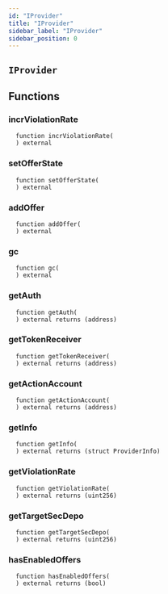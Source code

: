 ```yaml
---
id: "IProvider"
title: "IProvider"
sidebar_label: "IProvider"
sidebar_position: 0
---
```

[Ballot]: ../Ballot.md#Ballot
[Ballot-superpro-contract-ISuperpro]: ../Ballot.md#Ballot-superpro-contract-ISuperpro
[Ballot-info-struct-BallotInfo]: ../Ballot.md#Ballot-info-struct-BallotInfo
[Ballot-voters-struct-VoterInfo--]: ../Ballot.md#Ballot-voters-struct-VoterInfo--
[Ballot-userVote-mapping-address----uint256-]: ../Ballot.md#Ballot-userVote-mapping-address----uint256-
[Ballot-constructor-address-address-uint256-struct-ModifyRequest-]: ../Ballot.md#Ballot-constructor-address-address-uint256-struct-ModifyRequest-
[Ballot-vote-bool-]: ../Ballot.md#Ballot-vote-bool-
[Ballot-getInfo--]: ../Ballot.md#Ballot-getInfo--
[Ballot-setState-enum-BallotState-enum-BallotStateReason-]: ../Ballot.md#Ballot-setState-enum-BallotState-enum-BallotStateReason-
[Ballot-NewVote-address-bool-]: ../Ballot.md#Ballot-NewVote-address-bool-
[Offer]: ../Offer.md#Offer
[Offer-onlyProviderActionAccount--]: ../Offer.md#Offer-onlyProviderActionAccount--
[Offer-superpro-contract-ISuperpro]: ../Offer.md#Offer-superpro-contract-ISuperpro
[Offer-providers-contract-IProviderRegistry]: ../Offer.md#Offer-providers-contract-IProviderRegistry
[Offer-valueOffersFactory-contract-IValueOffersFactory]: ../Offer.md#Offer-valueOffersFactory-contract-IValueOffersFactory
[Offer-provider-address]: ../Offer.md#Offer-provider-address
[Offer-externalId-bytes32]: ../Offer.md#Offer-externalId-bytes32
[Offer-info-struct-OfferInfo]: ../Offer.md#Offer-info-struct-OfferInfo
[Offer-origins-struct-Origins]: ../Offer.md#Offer-origins-struct-Origins
[Offer-restrictions-mapping-enum-OfferType----struct-AddressHashSet-]: ../Offer.md#Offer-restrictions-mapping-enum-OfferType----struct-AddressHashSet-
[Offer-typesRestrictions-mapping-enum-OfferType----bool-]: ../Offer.md#Offer-typesRestrictions-mapping-enum-OfferType----bool-
[Offer-constructor-address-address-address-struct-OfferInfo-bytes32-]: ../Offer.md#Offer-constructor-address-address-address-struct-OfferInfo-bytes32-
[Offer-getOrigins--]: ../Offer.md#Offer-getOrigins--
[Offer-setName-string-]: ../Offer.md#Offer-setName-string-
[Offer-setDescription-string-]: ../Offer.md#Offer-setDescription-string-
[Offer-getProviderAuthority--]: ../Offer.md#Offer-getProviderAuthority--
[Offer-getInfo--]: ../Offer.md#Offer-getInfo--
[Offer-isCancelable--]: ../Offer.md#Offer-isCancelable--
[Offer-isEnabled--]: ../Offer.md#Offer-isEnabled--
[Offer-getDisabledAfter--]: ../Offer.md#Offer-getDisabledAfter--
[Offer-isAllowedFor-address-]: ../Offer.md#Offer-isAllowedFor-address-
[Offer-isRestrictionsPermitThatOffer-address-]: ../Offer.md#Offer-isRestrictionsPermitThatOffer-address-
[Offer-isRestrictedByOfferType-enum-OfferType-]: ../Offer.md#Offer-isRestrictedByOfferType-enum-OfferType-
[Offer-getClosingPrice-uint256-uint256-]: ../Offer.md#Offer-getClosingPrice-uint256-uint256-
[Offer-getHoldDeposit--]: ../Offer.md#Offer-getHoldDeposit--
[Offer-getOfferType--]: ../Offer.md#Offer-getOfferType--
[Offer-getOfferGroup--]: ../Offer.md#Offer-getOfferGroup--
[Offer-getProvider--]: ../Offer.md#Offer-getProvider--
[Offer-enable--]: ../Offer.md#Offer-enable--
[Offer-disable--]: ../Offer.md#Offer-disable--
[OffersFactory]: ../OffersFactory.md#OffersFactory
[OffersFactory-superpro-contract-ISuperpro]: ../OffersFactory.md#OffersFactory-superpro-contract-ISuperpro
[OffersFactory-offers-address--]: ../OffersFactory.md#OffersFactory-offers-address--
[OffersFactory-offersProvider-mapping-address----address-]: ../OffersFactory.md#OffersFactory-offersProvider-mapping-address----address-
[OffersFactory-constructor-address-]: ../OffersFactory.md#OffersFactory-constructor-address-
[OffersFactory-create-address-struct-OfferInfo-bytes32-]: ../OffersFactory.md#OffersFactory-create-address-struct-OfferInfo-bytes32-
[OffersFactory-getOffers--]: ../OffersFactory.md#OffersFactory-getOffers--
[OffersFactory-getOffersProvider-address-]: ../OffersFactory.md#OffersFactory-getOffersProvider-address-
[OffersFactory-OfferCreated-address-]: ../OffersFactory.md#OffersFactory-OfferCreated-address-
[Order]: ../Order.md#Order
[Order-onlyProviderActionAccount--]: ../Order.md#Order-onlyProviderActionAccount--
[Order-onlyConsumer--]: ../Order.md#Order-onlyConsumer--
[Order-parentOrder-address]: ../Order.md#Order-parentOrder-address
[Order-consumer-address]: ../Order.md#Order-consumer-address
[Order-startDate-uint256]: ../Order.md#Order-startDate-uint256
[Order-subOrders-address--]: ../Order.md#Order-subOrders-address--
[Order-externalId-bytes32]: ../Order.md#Order-externalId-bytes32
[Order-orderInfo-struct-OrderInfo]: ../Order.md#Order-orderInfo-struct-OrderInfo
[Order-orderResult-struct-OrderResult]: ../Order.md#Order-orderResult-struct-OrderResult
[Order-offerType-enum-OfferType]: ../Order.md#Order-offerType-enum-OfferType
[Order-origins-struct-Origins]: ../Order.md#Order-origins-struct-Origins
[Order-superpro-contract-ISuperpro]: ../Order.md#Order-superpro-contract-ISuperpro
[Order-changeWithdrawn-bool]: ../Order.md#Order-changeWithdrawn-bool
[Order-profitWithdrawn-bool]: ../Order.md#Order-profitWithdrawn-bool
[Order-suborderGroupCount-mapping-enum-OfferGroup----uint256-]: ../Order.md#Order-suborderGroupCount-mapping-enum-OfferGroup----uint256-
[Order-inputOffersTypesCount-mapping-enum-OfferType----uint256-]: ../Order.md#Order-inputOffersTypesCount-mapping-enum-OfferType----uint256-
[Order-constructor-address-address-address-struct-OrderInfo-uint256-bool-bytes32-]: ../Order.md#Order-constructor-address-address-address-struct-OrderInfo-uint256-bool-bytes32-
[Order-getOrigins--]: ../Order.md#Order-getOrigins--
[Order-start--]: ../Order.md#Order-start--
[Order-updateStatusFromSuborders-address-enum-OrderStatus-]: ../Order.md#Order-updateStatusFromSuborders-address-enum-OrderStatus-
[Order-complete-enum-OrderStatus-string-string-]: ../Order.md#Order-complete-enum-OrderStatus-string-string-
[Order-cancelOrder--]: ../Order.md#Order-cancelOrder--
[Order-isCompleted--]: ../Order.md#Order-isCompleted--
[Order-isReadyForProcessing--]: ../Order.md#Order-isReadyForProcessing--
[Order-setProcessingStatus--]: ../Order.md#Order-setProcessingStatus--
[Order-updateStatus-enum-OrderStatus-uint256-]: ../Order.md#Order-updateStatus-enum-OrderStatus-uint256-
[Order-getOrderInfo--]: ../Order.md#Order-getOrderInfo--
[Order-getOrderResult--]: ../Order.md#Order-getOrderResult--
[Order-getSubOrders--]: ../Order.md#Order-getSubOrders--
[Order-getChangeWithdrawn--]: ../Order.md#Order-getChangeWithdrawn--
[Order-getProfitWithdrawn--]: ../Order.md#Order-getProfitWithdrawn--
[Order-getConsumer--]: ../Order.md#Order-getConsumer--
[Order-getOrderPrice--]: ../Order.md#Order-getOrderPrice--
[Order-getParentOrder--]: ../Order.md#Order-getParentOrder--
[Order-createSubOrder-struct-OrderInfo-bool-bytes32-]: ../Order.md#Order-createSubOrder-struct-OrderInfo-bool-bytes32-
[Order-withdrawProfit--]: ../Order.md#Order-withdrawProfit--
[Order-withdrawChange--]: ../Order.md#Order-withdrawChange--
[Order-getExteranlId--]: ../Order.md#Order-getExteranlId--
[Order-OrderStatusUpdated-address-enum-OrderStatus-]: ../Order.md#Order-OrderStatusUpdated-address-enum-OrderStatus-
[Order-SubOrderCreated-address-]: ../Order.md#Order-SubOrderCreated-address-
[OrdersFactory]: ../OrdersFactory.md#OrdersFactory
[OrdersFactory-onlyOrder-uint256-]: ../OrdersFactory.md#OrdersFactory-onlyOrder-uint256-
[OrdersFactory-orderConsumer-mapping-address----address-]: ../OrdersFactory.md#OrdersFactory-orderConsumer-mapping-address----address-
[OrdersFactory-orderHoldDeposits-mapping-address----uint256-]: ../OrdersFactory.md#OrdersFactory-orderHoldDeposits-mapping-address----uint256-
[OrdersFactory-orderBlockingSuborders-mapping-address----mapping-address----uint256--]: ../OrdersFactory.md#OrdersFactory-orderBlockingSuborders-mapping-address----mapping-address----uint256--
[OrdersFactory-orderBlockingSubordersCount-mapping-address----uint256-]: ../OrdersFactory.md#OrdersFactory-orderBlockingSubordersCount-mapping-address----uint256-
[OrdersFactory-allOrders-address--]: ../OrdersFactory.md#OrdersFactory-allOrders-address--
[OrdersFactory-superpro-contract-ISuperpro]: ../OrdersFactory.md#OrdersFactory-superpro-contract-ISuperpro
[OrdersFactory-constructor-address-]: ../OrdersFactory.md#OrdersFactory-constructor-address-
[OrdersFactory-create-struct-OrderInfo-uint256-bool-bytes32-]: ../OrdersFactory.md#OrdersFactory-create-struct-OrderInfo-uint256-bool-bytes32-
[OrdersFactory-refillOrder-address-uint256-]: ../OrdersFactory.md#OrdersFactory-refillOrder-address-uint256-
[OrdersFactory-addSubOrder-address-uint256-struct-OrderInfo-bool-bytes32-]: ../OrdersFactory.md#OrdersFactory-addSubOrder-address-uint256-struct-OrderInfo-bool-bytes32-
[OrdersFactory-onOrderCompleted-address-bool-]: ../OrdersFactory.md#OrdersFactory-onOrderCompleted-address-bool-
[OrdersFactory-transferProfit-uint256-address-]: ../OrdersFactory.md#OrdersFactory-transferProfit-uint256-address-
[OrdersFactory-transferChange-uint256-]: ../OrdersFactory.md#OrdersFactory-transferChange-uint256-
[OrdersFactory-isValidOrder-address-]: ../OrdersFactory.md#OrdersFactory-isValidOrder-address-
[OrdersFactory-listAll--]: ../OrdersFactory.md#OrdersFactory-listAll--
[OrdersFactory-getOrderHoldDeposit-address-]: ../OrdersFactory.md#OrdersFactory-getOrderHoldDeposit-address-
[OrdersFactory-getOrderBlockingSubordersCount-address-]: ../OrdersFactory.md#OrdersFactory-getOrderBlockingSubordersCount-address-
[OrdersFactory-OrderCreated-address-]: ../OrdersFactory.md#OrdersFactory-OrderCreated-address-
[Provider]: ../Provider.md#Provider
[Provider-onlyAuthority--]: ../Provider.md#Provider-onlyAuthority--
[Provider-onlyTeeOffersFactory--]: ../Provider.md#Provider-onlyTeeOffersFactory--
[Provider-onlyOffersFactory--]: ../Provider.md#Provider-onlyOffersFactory--
[Provider-superpro-contract-ISuperpro]: ../Provider.md#Provider-superpro-contract-ISuperpro
[Provider-auth-address]: ../Provider.md#Provider-auth-address
[Provider-externalId-bytes32]: ../Provider.md#Provider-externalId-bytes32
[Provider-violationRate-uint256]: ../Provider.md#Provider-violationRate-uint256
[Provider-offers-struct-ProviderOffers]: ../Provider.md#Provider-offers-struct-ProviderOffers
[Provider-info-struct-ProviderInfo]: ../Provider.md#Provider-info-struct-ProviderInfo
[Provider-origins-struct-Origins]: ../Provider.md#Provider-origins-struct-Origins
[Provider-constructor-address-address-struct-ProviderInfo-bytes32-]: ../Provider.md#Provider-constructor-address-address-struct-ProviderInfo-bytes32-
[Provider-getOrigins--]: ../Provider.md#Provider-getOrigins--
[Provider-addOffer-address-]: ../Provider.md#Provider-addOffer-address-
[Provider-setOfferState-bool-uint256-]: ../Provider.md#Provider-setOfferState-bool-uint256-
[Provider-modify-struct-ProviderInfo-]: ../Provider.md#Provider-modify-struct-ProviderInfo-
[Provider-incrViolationRate--]: ../Provider.md#Provider-incrViolationRate--
[Provider-gc--]: ../Provider.md#Provider-gc--
[Provider-getAuth--]: ../Provider.md#Provider-getAuth--
[Provider-getTokenReceiver--]: ../Provider.md#Provider-getTokenReceiver--
[Provider-getActionAccount--]: ../Provider.md#Provider-getActionAccount--
[Provider-getInfo--]: ../Provider.md#Provider-getInfo--
[Provider-getViolationRate--]: ../Provider.md#Provider-getViolationRate--
[Provider-getTargetSecDepo-uint256-]: ../Provider.md#Provider-getTargetSecDepo-uint256-
[Provider-valueEnabledRecently--]: ../Provider.md#Provider-valueEnabledRecently--
[Provider-teeEnabledRecently--]: ../Provider.md#Provider-teeEnabledRecently--
[Provider-getValueOffers--]: ../Provider.md#Provider-getValueOffers--
[Provider-getTeeOffers--]: ../Provider.md#Provider-getTeeOffers--
[Provider-hasEnabledOffers--]: ../Provider.md#Provider-hasEnabledOffers--
[Provider-getOffersState--]: ../Provider.md#Provider-getOffersState--
[Provider-getExteranlId--]: ../Provider.md#Provider-getExteranlId--
[ProviderRegistry]: ../ProviderRegistry.md#ProviderRegistry
[ProviderRegistry-onlyNotRegistred--]: ../ProviderRegistry.md#ProviderRegistry-onlyNotRegistred--
[ProviderRegistry-onlyConsensus--]: ../ProviderRegistry.md#ProviderRegistry-onlyConsensus--
[ProviderRegistry-superpro-contract-ISuperpro]: ../ProviderRegistry.md#ProviderRegistry-superpro-contract-ISuperpro
[ProviderRegistry-providersInfo-mapping-address----address-]: ../ProviderRegistry.md#ProviderRegistry-providersInfo-mapping-address----address-
[ProviderRegistry-providersInfoList-address--]: ../ProviderRegistry.md#ProviderRegistry-providersInfoList-address--
[ProviderRegistry-constructor-address-]: ../ProviderRegistry.md#ProviderRegistry-constructor-address-
[ProviderRegistry-register-struct-ProviderInfo-bytes32-]: ../ProviderRegistry.md#ProviderRegistry-register-struct-ProviderInfo-bytes32-
[ProviderRegistry-get-address-]: ../ProviderRegistry.md#ProviderRegistry-get-address-
[ProviderRegistry-refillSecurityDepo-uint256-]: ../ProviderRegistry.md#ProviderRegistry-refillSecurityDepo-uint256-
[ProviderRegistry-returnSecurityDepo-uint256-]: ../ProviderRegistry.md#ProviderRegistry-returnSecurityDepo-uint256-
[ProviderRegistry-listAll--]: ../ProviderRegistry.md#ProviderRegistry-listAll--
[ProviderRegistry-checkRegistration-address-]: ../ProviderRegistry.md#ProviderRegistry-checkRegistration-address-
[ProviderRegistry-hasEnoughSecurityDeposit-address-]: ../ProviderRegistry.md#ProviderRegistry-hasEnoughSecurityDeposit-address-
[ProviderRegistry-chargePenalty-address-uint256-]: ../ProviderRegistry.md#ProviderRegistry-chargePenalty-address-uint256-
[ProviderRegistry-getSecurityDeposit-address-]: ../ProviderRegistry.md#ProviderRegistry-getSecurityDeposit-address-
[ProviderRegistry-ProviderRegistred-address-]: ../ProviderRegistry.md#ProviderRegistry-ProviderRegistred-address-
[Ratings]: ../Ratings.md#Ratings
[Staking]: ../Staking.md#Staking
[Staking-superpro-contract-ISuperpro]: ../Staking.md#Staking-superpro-contract-ISuperpro
[Staking-stakes-mapping-address----struct-StakeInfo-]: ../Staking.md#Staking-stakes-mapping-address----struct-StakeInfo-
[Staking-userLockedTokens-mapping-address----mapping-enum-ContractName----struct-LockedTokens--]: ../Staking.md#Staking-userLockedTokens-mapping-address----mapping-enum-ContractName----struct-LockedTokens--
[Staking-constructor-address-]: ../Staking.md#Staking-constructor-address-
[Staking-stake-uint256-]: ../Staking.md#Staking-stake-uint256-
[Staking-stakeFor-address-uint256-]: ../Staking.md#Staking-stakeFor-address-uint256-
[Staking-unstake-uint256-]: ../Staking.md#Staking-unstake-uint256-
[Staking-lock-address-uint256-uint256-]: ../Staking.md#Staking-lock-address-uint256-uint256-
[Staking-unlock-address-uint256-]: ../Staking.md#Staking-unlock-address-uint256-
[Staking-confiscateFrom-address-uint256-]: ../Staking.md#Staking-confiscateFrom-address-uint256-
[Staking-getStakeInfo-address-]: ../Staking.md#Staking-getStakeInfo-address-
[Staking-getLockInfo-address-enum-ContractName-]: ../Staking.md#Staking-getLockInfo-address-enum-ContractName-
[Superpro]: ../Superpro.md#Superpro
[Superpro-onlyIfInitializated--]: ../Superpro.md#Superpro-onlyIfInitializated--
[Superpro-owner-address]: ../Superpro.md#Superpro-owner-address
[Superpro-contracts-mapping-enum-ContractName----address-]: ../Superpro.md#Superpro-contracts-mapping-enum-ContractName----address-
[Superpro-params-mapping-enum-ParamName----uint256-]: ../Superpro.md#Superpro-params-mapping-enum-ParamName----uint256-
[Superpro-init-struct-SuperproConfig-]: ../Superpro.md#Superpro-init-struct-SuperproConfig-
[Superpro-getLatestSuperpro--]: ../Superpro.md#Superpro-getLatestSuperpro--
[Superpro-getNameByAddress-address-]: ../Superpro.md#Superpro-getNameByAddress-address-
[Superpro-setAddress-enum-ContractName-address-]: ../Superpro.md#Superpro-setAddress-enum-ContractName-address-
[Superpro-getAddress-enum-ContractName-]: ../Superpro.md#Superpro-getAddress-enum-ContractName-
[Superpro-setParam-enum-ParamName-uint256-]: ../Superpro.md#Superpro-setParam-enum-ParamName-uint256-
[Superpro-getParam-enum-ParamName-]: ../Superpro.md#Superpro-getParam-enum-ParamName-
[SuperproToken]: ../SuperproToken.md#SuperproToken
[SuperproToken-superpro-contract-ISuperpro]: ../SuperproToken.md#SuperproToken-superpro-contract-ISuperpro
[SuperproToken-constructor-address-uint256-string-string-]: ../SuperproToken.md#SuperproToken-constructor-address-uint256-string-string-
[SuperproToken-mint-address-uint256-]: ../SuperproToken.md#SuperproToken-mint-address-uint256-
[TeeOffer]: ../TeeOffer.md#TeeOffer
[TeeOffer-onlyProviderActionAccount--]: ../TeeOffer.md#TeeOffer-onlyProviderActionAccount--
[TeeOffer-onlyTeeOffersFactory--]: ../TeeOffer.md#TeeOffer-onlyTeeOffersFactory--
[TeeOffer-notBlocked--]: ../TeeOffer.md#TeeOffer-notBlocked--
[TeeOffer-provider-address]: ../TeeOffer.md#TeeOffer-provider-address
[TeeOffer-violationRate-uint8]: ../TeeOffer.md#TeeOffer-violationRate-uint8
[TeeOffer-disabledAfter-uint256]: ../TeeOffer.md#TeeOffer-disabledAfter-uint256
[TeeOffer-externalId-bytes32]: ../TeeOffer.md#TeeOffer-externalId-bytes32
[TeeOffer-info-struct-TeeOfferInfo]: ../TeeOffer.md#TeeOffer-info-struct-TeeOfferInfo
[TeeOffer-origins-struct-Origins]: ../TeeOffer.md#TeeOffer-origins-struct-Origins
[TeeOffer-superpro-contract-ISuperpro]: ../TeeOffer.md#TeeOffer-superpro-contract-ISuperpro
[TeeOffer-tcbLocked-mapping-address----struct-LockedTokens-]: ../TeeOffer.md#TeeOffer-tcbLocked-mapping-address----struct-LockedTokens-
[TeeOffer-tcbAddedTime-mapping-address----uint256-]: ../TeeOffer.md#TeeOffer-tcbAddedTime-mapping-address----uint256-
[TeeOffer-totalLocked-uint256]: ../TeeOffer.md#TeeOffer-totalLocked-uint256
[TeeOffer-tlbAddedTime-uint256]: ../TeeOffer.md#TeeOffer-tlbAddedTime-uint256
[TeeOffer-constructor-address-address-address-struct-TeeOfferInfo-bytes32-]: ../TeeOffer.md#TeeOffer-constructor-address-address-address-struct-TeeOfferInfo-bytes32-
[TeeOffer-getOrigins--]: ../TeeOffer.md#TeeOffer-getOrigins--
[TeeOffer-setName-string-]: ../TeeOffer.md#TeeOffer-setName-string-
[TeeOffer-setDescription-string-]: ../TeeOffer.md#TeeOffer-setDescription-string-
[TeeOffer-setKeys-string-]: ../TeeOffer.md#TeeOffer-setKeys-string-
[TeeOffer-enable--]: ../TeeOffer.md#TeeOffer-enable--
[TeeOffer-disable--]: ../TeeOffer.md#TeeOffer-disable--
[TeeOffer-addTlb-string-]: ../TeeOffer.md#TeeOffer-addTlb-string-
[TeeOffer-addTcb-address-]: ../TeeOffer.md#TeeOffer-addTcb-address-
[TeeOffer-blockOffer--]: ../TeeOffer.md#TeeOffer-blockOffer--
[TeeOffer-lock-address-uint256-]: ../TeeOffer.md#TeeOffer-lock-address-uint256-
[TeeOffer-unlock-address-uint256-]: ../TeeOffer.md#TeeOffer-unlock-address-uint256-
[TeeOffer-incrViolationRate--]: ../TeeOffer.md#TeeOffer-incrViolationRate--
[TeeOffer-getClosingPrice-uint256-uint256-]: ../TeeOffer.md#TeeOffer-getClosingPrice-uint256-uint256-
[TeeOffer-isCancelable--]: ../TeeOffer.md#TeeOffer-isCancelable--
[TeeOffer-isEnabled--]: ../TeeOffer.md#TeeOffer-isEnabled--
[TeeOffer-getLastTlbAddedTime--]: ../TeeOffer.md#TeeOffer-getLastTlbAddedTime--
[TeeOffer-getLastTcbAddedTime--]: ../TeeOffer.md#TeeOffer-getLastTcbAddedTime--
[TeeOffer-getDisabledAfter--]: ../TeeOffer.md#TeeOffer-getDisabledAfter--
[TeeOffer-hasTcb-address-]: ../TeeOffer.md#TeeOffer-hasTcb-address-
[TeeOffer-getLockInfo-address-]: ../TeeOffer.md#TeeOffer-getLockInfo-address-
[TeeOffer-getTotalLocked--]: ../TeeOffer.md#TeeOffer-getTotalLocked--
[TeeOffer-getViolationRate--]: ../TeeOffer.md#TeeOffer-getViolationRate--
[TeeOffer-getTcb--]: ../TeeOffer.md#TeeOffer-getTcb--
[TeeOffer-getTlb--]: ../TeeOffer.md#TeeOffer-getTlb--
[TeeOffer-get--]: ../TeeOffer.md#TeeOffer-get--
[TeeOffer-getInfo--]: ../TeeOffer.md#TeeOffer-getInfo--
[TeeOffer-getLastTcbReward--]: ../TeeOffer.md#TeeOffer-getLastTcbReward--
[TeeOffer-getProvider--]: ../TeeOffer.md#TeeOffer-getProvider--
[TeeOffer-getOfferType--]: ../TeeOffer.md#TeeOffer-getOfferType--
[TeeOffer-getOfferGroup--]: ../TeeOffer.md#TeeOffer-getOfferGroup--
[TeeOffer-getHoldDeposit--]: ../TeeOffer.md#TeeOffer-getHoldDeposit--
[TeeOffer-isAllowedFor-address-]: ../TeeOffer.md#TeeOffer-isAllowedFor-address-
[TeeOffer-isRestrictionsPermitThatOffer-address-]: ../TeeOffer.md#TeeOffer-isRestrictionsPermitThatOffer-address-
[TeeOffer-isRestrictedByOfferType-enum-OfferType-]: ../TeeOffer.md#TeeOffer-isRestrictedByOfferType-enum-OfferType-
[TeeOffersFactory]: ../TeeOffersFactory.md#TeeOffersFactory
[TeeOffersFactory-onlyConsensus--]: ../TeeOffersFactory.md#TeeOffersFactory-onlyConsensus--
[TeeOffersFactory-superpro-contract-ISuperpro]: ../TeeOffersFactory.md#TeeOffersFactory-superpro-contract-ISuperpro
[TeeOffersFactory-teeOffers-address--]: ../TeeOffersFactory.md#TeeOffersFactory-teeOffers-address--
[TeeOffersFactory-deviceIDs-mapping-bytes32----address-]: ../TeeOffersFactory.md#TeeOffersFactory-deviceIDs-mapping-bytes32----address-
[TeeOffersFactory-offersProvider-mapping-address----address-]: ../TeeOffersFactory.md#TeeOffersFactory-offersProvider-mapping-address----address-
[TeeOffersFactory-constructor-address-]: ../TeeOffersFactory.md#TeeOffersFactory-constructor-address-
[TeeOffersFactory-create-address-struct-TeeOfferInfo-bytes32-]: ../TeeOffersFactory.md#TeeOffersFactory-create-address-struct-TeeOfferInfo-bytes32-
[TeeOffersFactory-addTcb-address-]: ../TeeOffersFactory.md#TeeOffersFactory-addTcb-address-
[TeeOffersFactory-blockDevice-address-]: ../TeeOffersFactory.md#TeeOffersFactory-blockDevice-address-
[TeeOffersFactory-lockTcbReward-address-uint256-]: ../TeeOffersFactory.md#TeeOffersFactory-lockTcbReward-address-uint256-
[TeeOffersFactory-unlockTcbReward-address-uint256-]: ../TeeOffersFactory.md#TeeOffersFactory-unlockTcbReward-address-uint256-
[TeeOffersFactory-calcReparation-address-]: ../TeeOffersFactory.md#TeeOffersFactory-calcReparation-address-
[TeeOffersFactory-chargeReparation-address-uint256-]: ../TeeOffersFactory.md#TeeOffersFactory-chargeReparation-address-uint256-
[TeeOffersFactory-checkTcb-address-]: ../TeeOffersFactory.md#TeeOffersFactory-checkTcb-address-
[TeeOffersFactory-getOffersProvider-address-]: ../TeeOffersFactory.md#TeeOffersFactory-getOffersProvider-address-
[TeeOffersFactory-listAll--]: ../TeeOffersFactory.md#TeeOffersFactory-listAll--
[TeeOffersFactory-TeeOfferCreated-address-]: ../TeeOffersFactory.md#TeeOffersFactory-TeeOfferCreated-address-
[Voting]: ../Voting.md#Voting
[Voting-superpro-contract-ISuperpro]: ../Voting.md#Voting-superpro-contract-ISuperpro
[Voting-ballots-address--]: ../Voting.md#Voting-ballots-address--
[Voting-ballotsIndex-mapping-address----uint256-]: ../Voting.md#Voting-ballotsIndex-mapping-address----uint256-
[Voting-usersBallots-mapping-address----address---]: ../Voting.md#Voting-usersBallots-mapping-address----address---
[Voting-usersHoldedVotes-mapping-address----uint256-]: ../Voting.md#Voting-usersHoldedVotes-mapping-address----uint256-
[Voting-totalHoldedVotes-uint256]: ../Voting.md#Voting-totalHoldedVotes-uint256
[Voting-constructor-contract-ISuperpro-]: ../Voting.md#Voting-constructor-contract-ISuperpro-
[Voting-hold-uint256-]: ../Voting.md#Voting-hold-uint256-
[Voting-unhold-uint256-]: ../Voting.md#Voting-unhold-uint256-
[Voting-getUserHoldedVotesCount-address-]: ../Voting.md#Voting-getUserHoldedVotesCount-address-
[Voting-getTotalHoldedVotes--]: ../Voting.md#Voting-getTotalHoldedVotes--
[Voting-createBallotForAddressUpdate-enum-ContractName-address-]: ../Voting.md#Voting-createBallotForAddressUpdate-enum-ContractName-address-
[Voting-createBallotForParamUpdate-enum-ParamName-uint256-]: ../Voting.md#Voting-createBallotForParamUpdate-enum-ParamName-uint256-
[Voting-getUserBallots-address-]: ../Voting.md#Voting-getUserBallots-address-
[Voting-getBallots--]: ../Voting.md#Voting-getBallots--
[Voting-resolve-address-]: ../Voting.md#Voting-resolve-address-
[Voting-BallotCreated-address-]: ../Voting.md#Voting-BallotCreated-address-
[Consensus]: ../consensus/Consensus.md#Consensus
[Consensus-superpro-contract-ISuperpro]: ../consensus/Consensus.md#Consensus-superpro-contract-ISuperpro
[Consensus-initedBlocks-mapping-address----address-]: ../consensus/Consensus.md#Consensus-initedBlocks-mapping-address----address-
[Consensus-timeInited-mapping-address----uint256-]: ../consensus/Consensus.md#Consensus-timeInited-mapping-address----uint256-
[Consensus-constructor-address-]: ../consensus/Consensus.md#Consensus-constructor-address-
[Consensus-initTcb-address-]: ../consensus/Consensus.md#Consensus-initTcb-address-
[Consensus-claimRewards-address-]: ../consensus/Consensus.md#Consensus-claimRewards-address-
[Consensus-unlockRewards-address-uint256-]: ../consensus/Consensus.md#Consensus-unlockRewards-address-uint256-
[Consensus-addToSupply-address-]: ../consensus/Consensus.md#Consensus-addToSupply-address-
[Consensus-getInitedTcb-address-]: ../consensus/Consensus.md#Consensus-getInitedTcb-address-
[Consensus-getTimeInited-address-]: ../consensus/Consensus.md#Consensus-getTimeInited-address-
[Consensus-TCBInited-address-]: ../consensus/Consensus.md#Consensus-TCBInited-address-
[Epochs]: ../consensus/Epochs.md#Epochs
[Epochs-OnlyConsensus--]: ../consensus/Epochs.md#Epochs-OnlyConsensus--
[Epochs-superpro-contract-ISuperpro]: ../consensus/Epochs.md#Epochs-superpro-contract-ISuperpro
[Epochs-epochs-struct-Epoch--]: ../consensus/Epochs.md#Epochs-epochs-struct-Epoch--
[Epochs-constructor-address-]: ../consensus/Epochs.md#Epochs-constructor-address-
[Epochs-add-address-]: ../consensus/Epochs.md#Epochs-add-address-
[Epochs-makeReparation-address-uint256-]: ../consensus/Epochs.md#Epochs-makeReparation-address-uint256-
[Epochs-getReward-address-]: ../consensus/Epochs.md#Epochs-getReward-address-
[Epochs-getReparationBonus-address-]: ../consensus/Epochs.md#Epochs-getReparationBonus-address-
[Epochs-count--]: ../consensus/Epochs.md#Epochs-count--
[Epochs-getEpoch-uint256-]: ../consensus/Epochs.md#Epochs-getEpoch-uint256-
[LastBlocks]: ../consensus/LastBlocks.md#LastBlocks
[LastBlocks-OnlyConsensus--]: ../consensus/LastBlocks.md#LastBlocks-OnlyConsensus--
[LastBlocks-superpro-contract-ISuperpro]: ../consensus/LastBlocks.md#LastBlocks-superpro-contract-ISuperpro
[LastBlocks-tcbs-struct-AddressHashSet]: ../consensus/LastBlocks.md#LastBlocks-tcbs-struct-AddressHashSet
[LastBlocks-tee-mapping-address----address-]: ../consensus/LastBlocks.md#LastBlocks-tee-mapping-address----address-
[LastBlocks-tcbTime-mapping-address----uint256-]: ../consensus/LastBlocks.md#LastBlocks-tcbTime-mapping-address----uint256-
[LastBlocks-constructor-address-]: ../consensus/LastBlocks.md#LastBlocks-constructor-address-
[LastBlocks-count--]: ../consensus/LastBlocks.md#LastBlocks-count--
[LastBlocks-getCreatedTime-address-]: ../consensus/LastBlocks.md#LastBlocks-getCreatedTime-address-
[LastBlocks-add-address-]: ../consensus/LastBlocks.md#LastBlocks-add-address-
[LastBlocks-addMany-address---]: ../consensus/LastBlocks.md#LastBlocks-addMany-address---
[LastBlocks-remove-address-]: ../consensus/LastBlocks.md#LastBlocks-remove-address-
[LastBlocks-gc--]: ../consensus/LastBlocks.md#LastBlocks-gc--
[LastBlocks-getRandomL1-address-]: ../consensus/LastBlocks.md#LastBlocks-getRandomL1-address-
[LastBlocks-listAll--]: ../consensus/LastBlocks.md#LastBlocks-listAll--
[Suspicious]: ../consensus/Suspicious.md#Suspicious
[Suspicious-OnlyConsensus--]: ../consensus/Suspicious.md#Suspicious-OnlyConsensus--
[Suspicious-suspiciousTCB-struct-AddressHashSet]: ../consensus/Suspicious.md#Suspicious-suspiciousTCB-struct-AddressHashSet
[Suspicious-superpro-contract-ISuperpro]: ../consensus/Suspicious.md#Suspicious-superpro-contract-ISuperpro
[Suspicious-constructor-address-]: ../consensus/Suspicious.md#Suspicious-constructor-address-
[Suspicious-add-address-]: ../consensus/Suspicious.md#Suspicious-add-address-
[Suspicious-addMany-address---]: ../consensus/Suspicious.md#Suspicious-addMany-address---
[Suspicious-remove-address-]: ../consensus/Suspicious.md#Suspicious-remove-address-
[Suspicious-removeMany-address---]: ../consensus/Suspicious.md#Suspicious-removeMany-address---
[Suspicious-getRandomL2-address-uint16-]: ../consensus/Suspicious.md#Suspicious-getRandomL2-address-uint16-
[Suspicious-listAll--]: ../consensus/Suspicious.md#Suspicious-listAll--
[Suspicious-count--]: ../consensus/Suspicious.md#Suspicious-count--
[TCB]: ../consensus/TCB.md#TCB
[TCB-onlySuspicious--]: ../consensus/TCB.md#TCB-onlySuspicious--
[TCB-onlyLastBlocks--]: ../consensus/TCB.md#TCB-onlyLastBlocks--
[TCB-onlyConsensus--]: ../consensus/TCB.md#TCB-onlyConsensus--
[TCB-onlyEpochs--]: ../consensus/TCB.md#TCB-onlyEpochs--
[TCB-onlyActionAccount--]: ../consensus/TCB.md#TCB-onlyActionAccount--
[TCB-superpro-contract-ISuperpro]: ../consensus/TCB.md#TCB-superpro-contract-ISuperpro
[TCB-quote-string]: ../consensus/TCB.md#TCB-quote-string
[TCB-publicData-struct-TcbPublicData]: ../consensus/TCB.md#TCB-publicData-struct-TcbPublicData
[TCB-utilData-struct-TcbUtilityData]: ../consensus/TCB.md#TCB-utilData-struct-TcbUtilityData
[TCB-status-enum-TcbStatus]: ../consensus/TCB.md#TCB-status-enum-TcbStatus
[TCB-epoch-struct-TcbEpochInfo]: ../consensus/TCB.md#TCB-epoch-struct-TcbEpochInfo
[TCB-constructor-uint256-uint256-address-address-]: ../consensus/TCB.md#TCB-constructor-uint256-uint256-address-address-
[TCB-addToCheckL1-address---]: ../consensus/TCB.md#TCB-addToCheckL1-address---
[TCB-addToCheckL2-address---]: ../consensus/TCB.md#TCB-addToCheckL2-address---
[TCB-addMarks-enum-LType-uint8---]: ../consensus/TCB.md#TCB-addMarks-enum-LType-uint8---
[TCB-complete--]: ../consensus/TCB.md#TCB-complete--
[TCB-incrPositive--]: ../consensus/TCB.md#TCB-incrPositive--
[TCB-incrNegative--]: ../consensus/TCB.md#TCB-incrNegative--
[TCB-resetMarks--]: ../consensus/TCB.md#TCB-resetMarks--
[TCB-makeBun--]: ../consensus/TCB.md#TCB-makeBun--
[TCB-addData-uint256-string-bytes32-string-]: ../consensus/TCB.md#TCB-addData-uint256-string-bytes32-string-
[TCB-updPaidAmount-uint256-]: ../consensus/TCB.md#TCB-updPaidAmount-uint256-
[TCB-getTcbStatus--]: ../consensus/TCB.md#TCB-getTcbStatus--
[TCB-getPaidAmount--]: ../consensus/TCB.md#TCB-getPaidAmount--
[TCB-getPublicData--]: ../consensus/TCB.md#TCB-getPublicData--
[TCB-getQuote--]: ../consensus/TCB.md#TCB-getQuote--
[TCB-getOwnMarks--]: ../consensus/TCB.md#TCB-getOwnMarks--
[TCB-getBenchmark--]: ../consensus/TCB.md#TCB-getBenchmark--
[TCB-setEpoch-uint256-]: ../consensus/TCB.md#TCB-setEpoch-uint256-
[TCB-setEpochReparationMark-bool-]: ../consensus/TCB.md#TCB-setEpochReparationMark-bool-
[TCB-needL1toCompleted-uint256-]: ../consensus/TCB.md#TCB-needL1toCompleted-uint256-
[TCB-needL2toCompleted-uint256-]: ../consensus/TCB.md#TCB-needL2toCompleted-uint256-
[TCB-getL1Marks--]: ../consensus/TCB.md#TCB-getL1Marks--
[TCB-getL2Marks--]: ../consensus/TCB.md#TCB-getL2Marks--
[TCB-getL1--]: ../consensus/TCB.md#TCB-getL1--
[TCB-getL2--]: ../consensus/TCB.md#TCB-getL2--
[TCB-getEpochInfo--]: ../consensus/TCB.md#TCB-getEpochInfo--
[IConsensus]: IConsensus.md#IConsensus
[IConsensus-claimRewards-address-]: IConsensus.md#IConsensus-claimRewards-address-
[IConsensus-addToSupply-address-]: IConsensus.md#IConsensus-addToSupply-address-
[IConsensus-unlockRewards-address-uint256-]: IConsensus.md#IConsensus-unlockRewards-address-uint256-
[IConsensus-initTcb-address-]: IConsensus.md#IConsensus-initTcb-address-
[IEpochs]: IEpochs.md#IEpochs
[IEpochs-add-address-]: IEpochs.md#IEpochs-add-address-
[IEpochs-makeReparation-address-uint256-]: IEpochs.md#IEpochs-makeReparation-address-uint256-
[IEpochs-getReward-address-]: IEpochs.md#IEpochs-getReward-address-
[IEpochs-getReparationBonus-address-]: IEpochs.md#IEpochs-getReparationBonus-address-
[IEpochs-getEpoch-uint256-]: IEpochs.md#IEpochs-getEpoch-uint256-
[ILastBlocks]: ILastBlocks.md#ILastBlocks
[ILastBlocks-getCreatedTime-address-]: ILastBlocks.md#ILastBlocks-getCreatedTime-address-
[ILastBlocks-count--]: ILastBlocks.md#ILastBlocks-count--
[ILastBlocks-addMany-address---]: ILastBlocks.md#ILastBlocks-addMany-address---
[ILastBlocks-add-address-]: ILastBlocks.md#ILastBlocks-add-address-
[ILastBlocks-remove-address-]: ILastBlocks.md#ILastBlocks-remove-address-
[IOffer]: IOffer.md#IOffer
[IOffer-getHoldDeposit--]: IOffer.md#IOffer-getHoldDeposit--
[IOffer-isAllowedFor-address-]: IOffer.md#IOffer-isAllowedFor-address-
[IOffer-isRestrictionsPermitThatOffer-address-]: IOffer.md#IOffer-isRestrictionsPermitThatOffer-address-
[IOffer-isRestrictedByOfferType-enum-OfferType-]: IOffer.md#IOffer-isRestrictedByOfferType-enum-OfferType-
[IOffer-getClosingPrice-uint256-uint256-]: IOffer.md#IOffer-getClosingPrice-uint256-uint256-
[IOffer-getOfferType--]: IOffer.md#IOffer-getOfferType--
[IOffer-getOfferGroup--]: IOffer.md#IOffer-getOfferGroup--
[IOffer-getProvider--]: IOffer.md#IOffer-getProvider--
[IOffer-getDisabledAfter--]: IOffer.md#IOffer-getDisabledAfter--
[IOffer-isCancelable--]: IOffer.md#IOffer-isCancelable--
[IOffer-isEnabled--]: IOffer.md#IOffer-isEnabled--
[IOffersFactory]: IOffersFactory.md#IOffersFactory
[IOffersFactory-getOffersProvider-address-]: IOffersFactory.md#IOffersFactory-getOffersProvider-address-
[IOrder]: IOrder.md#IOrder
[IOrder-updateStatus-enum-OrderStatus-uint256-]: IOrder.md#IOrder-updateStatus-enum-OrderStatus-uint256-
[IOrder-complete-enum-OrderStatus-string-string-]: IOrder.md#IOrder-complete-enum-OrderStatus-string-string-
[IOrder-isCompleted--]: IOrder.md#IOrder-isCompleted--
[IOrder-getConsumer--]: IOrder.md#IOrder-getConsumer--
[IOrder-getParentOrder--]: IOrder.md#IOrder-getParentOrder--
[IOrder-getOrderPrice--]: IOrder.md#IOrder-getOrderPrice--
[IOrder-getOrderInfo--]: IOrder.md#IOrder-getOrderInfo--
[IOrder-getOrderResult--]: IOrder.md#IOrder-getOrderResult--
[IOrder-updateStatusFromSuborders-address-enum-OrderStatus-]: IOrder.md#IOrder-updateStatusFromSuborders-address-enum-OrderStatus-
[IOrdersFactory]: IOrdersFactory.md#IOrdersFactory
[IOrdersFactory-addSubOrder-address-uint256-struct-OrderInfo-bool-bytes32-]: IOrdersFactory.md#IOrdersFactory-addSubOrder-address-uint256-struct-OrderInfo-bool-bytes32-
[IOrdersFactory-onOrderCompleted-address-bool-]: IOrdersFactory.md#IOrdersFactory-onOrderCompleted-address-bool-
[IOrdersFactory-transferProfit-uint256-address-]: IOrdersFactory.md#IOrdersFactory-transferProfit-uint256-address-
[IOrdersFactory-transferChange-uint256-]: IOrdersFactory.md#IOrdersFactory-transferChange-uint256-
[IOrdersFactory-isValidOrder-address-]: IOrdersFactory.md#IOrdersFactory-isValidOrder-address-
[IOrdersFactory-getOrderBlockingSubordersCount-address-]: IOrdersFactory.md#IOrdersFactory-getOrderBlockingSubordersCount-address-
[IProvider]: #IProvider
[IProvider-incrViolationRate--]: #IProvider-incrViolationRate--
[IProvider-setOfferState-bool-uint256-]: #IProvider-setOfferState-bool-uint256-
[IProvider-addOffer-address-]: #IProvider-addOffer-address-
[IProvider-gc--]: #IProvider-gc--
[IProvider-getAuth--]: #IProvider-getAuth--
[IProvider-getTokenReceiver--]: #IProvider-getTokenReceiver--
[IProvider-getActionAccount--]: #IProvider-getActionAccount--
[IProvider-getInfo--]: #IProvider-getInfo--
[IProvider-getViolationRate--]: #IProvider-getViolationRate--
[IProvider-getTargetSecDepo-uint256-]: #IProvider-getTargetSecDepo-uint256-
[IProvider-hasEnabledOffers--]: #IProvider-hasEnabledOffers--
[IProviderRegistry]: IProviderRegistry.md#IProviderRegistry
[IProviderRegistry-checkRegistration-address-]: IProviderRegistry.md#IProviderRegistry-checkRegistration-address-
[IProviderRegistry-getSecurityDeposit-address-]: IProviderRegistry.md#IProviderRegistry-getSecurityDeposit-address-
[IProviderRegistry-get-address-]: IProviderRegistry.md#IProviderRegistry-get-address-
[IProviderRegistry-hasEnoughSecurityDeposit-address-]: IProviderRegistry.md#IProviderRegistry-hasEnoughSecurityDeposit-address-
[IProviderRegistry-chargePenalty-address-uint256-]: IProviderRegistry.md#IProviderRegistry-chargePenalty-address-uint256-
[IRatings]: IRatings.md#IRatings
[IStaking]: IStaking.md#IStaking
[IStaking-stake-uint256-]: IStaking.md#IStaking-stake-uint256-
[IStaking-stakeFor-address-uint256-]: IStaking.md#IStaking-stakeFor-address-uint256-
[IStaking-unstake-uint256-]: IStaking.md#IStaking-unstake-uint256-
[IStaking-lock-address-uint256-uint256-]: IStaking.md#IStaking-lock-address-uint256-uint256-
[IStaking-unlock-address-uint256-]: IStaking.md#IStaking-unlock-address-uint256-
[IStaking-confiscateFrom-address-uint256-]: IStaking.md#IStaking-confiscateFrom-address-uint256-
[IStaking-getStakeInfo-address-]: IStaking.md#IStaking-getStakeInfo-address-
[IStaking-getLockInfo-address-enum-ContractName-]: IStaking.md#IStaking-getLockInfo-address-enum-ContractName-
[ISuperpro]: ISuperpro.md#ISuperpro
[ISuperpro-getLatestSuperpro--]: ISuperpro.md#ISuperpro-getLatestSuperpro--
[ISuperpro-getNameByAddress-address-]: ISuperpro.md#ISuperpro-getNameByAddress-address-
[ISuperpro-getAddress-enum-ContractName-]: ISuperpro.md#ISuperpro-getAddress-enum-ContractName-
[ISuperpro-setAddress-enum-ContractName-address-]: ISuperpro.md#ISuperpro-setAddress-enum-ContractName-address-
[ISuperpro-setParam-enum-ParamName-uint256-]: ISuperpro.md#ISuperpro-setParam-enum-ParamName-uint256-
[ISuperpro-getParam-enum-ParamName-]: ISuperpro.md#ISuperpro-getParam-enum-ParamName-
[ISuspicious]: ISuspicious.md#ISuspicious
[ISuspicious-getRandomL2-address-uint16-]: ISuspicious.md#ISuspicious-getRandomL2-address-uint16-
[ISuspicious-add-address-]: ISuspicious.md#ISuspicious-add-address-
[ISuspicious-addMany-address---]: ISuspicious.md#ISuspicious-addMany-address---
[ISuspicious-remove-address-]: ISuspicious.md#ISuspicious-remove-address-
[ISuspicious-removeMany-address---]: ISuspicious.md#ISuspicious-removeMany-address---
[ISuspicious-listAll--]: ISuspicious.md#ISuspicious-listAll--
[ISuspicious-count--]: ISuspicious.md#ISuspicious-count--
[ITCB]: ITCB.md#ITCB
[ITCB-addData-uint256-string-bytes32-string-]: ITCB.md#ITCB-addData-uint256-string-bytes32-string-
[ITCB-addToCheckL1-address---]: ITCB.md#ITCB-addToCheckL1-address---
[ITCB-addToCheckL2-address---]: ITCB.md#ITCB-addToCheckL2-address---
[ITCB-addMarks-enum-LType-uint8---]: ITCB.md#ITCB-addMarks-enum-LType-uint8---
[ITCB-complete--]: ITCB.md#ITCB-complete--
[ITCB-incrNegative--]: ITCB.md#ITCB-incrNegative--
[ITCB-incrPositive--]: ITCB.md#ITCB-incrPositive--
[ITCB-resetMarks--]: ITCB.md#ITCB-resetMarks--
[ITCB-updPaidAmount-uint256-]: ITCB.md#ITCB-updPaidAmount-uint256-
[ITCB-makeBun--]: ITCB.md#ITCB-makeBun--
[ITCB-getTcbStatus--]: ITCB.md#ITCB-getTcbStatus--
[ITCB-getPaidAmount--]: ITCB.md#ITCB-getPaidAmount--
[ITCB-getOwnMarks--]: ITCB.md#ITCB-getOwnMarks--
[ITCB-needL1toCompleted-uint256-]: ITCB.md#ITCB-needL1toCompleted-uint256-
[ITCB-needL2toCompleted-uint256-]: ITCB.md#ITCB-needL2toCompleted-uint256-
[ITCB-getPublicData--]: ITCB.md#ITCB-getPublicData--
[ITCB-getBenchmark--]: ITCB.md#ITCB-getBenchmark--
[ITCB-setEpoch-uint256-]: ITCB.md#ITCB-setEpoch-uint256-
[ITCB-setEpochReparationMark-bool-]: ITCB.md#ITCB-setEpochReparationMark-bool-
[ITCB-getEpochInfo--]: ITCB.md#ITCB-getEpochInfo--
[ITCB-getL2Marks--]: ITCB.md#ITCB-getL2Marks--
[ITCB-getL1Marks--]: ITCB.md#ITCB-getL1Marks--
[ITCB-getL1--]: ITCB.md#ITCB-getL1--
[ITCB-getL2--]: ITCB.md#ITCB-getL2--
[ITeeOffer]: ITeeOffer.md#ITeeOffer
[ITeeOffer-addTcb-address-]: ITeeOffer.md#ITeeOffer-addTcb-address-
[ITeeOffer-lock-address-uint256-]: ITeeOffer.md#ITeeOffer-lock-address-uint256-
[ITeeOffer-unlock-address-uint256-]: ITeeOffer.md#ITeeOffer-unlock-address-uint256-
[ITeeOffer-blockOffer--]: ITeeOffer.md#ITeeOffer-blockOffer--
[ITeeOffer-incrViolationRate--]: ITeeOffer.md#ITeeOffer-incrViolationRate--
[ITeeOffer-enable--]: ITeeOffer.md#ITeeOffer-enable--
[ITeeOffer-disable--]: ITeeOffer.md#ITeeOffer-disable--
[ITeeOffer-get--]: ITeeOffer.md#ITeeOffer-get--
[ITeeOffer-getInfo--]: ITeeOffer.md#ITeeOffer-getInfo--
[ITeeOffer-getLastTcbReward--]: ITeeOffer.md#ITeeOffer-getLastTcbReward--
[ITeeOffer-getTcb--]: ITeeOffer.md#ITeeOffer-getTcb--
[ITeeOffer-hasTcb-address-]: ITeeOffer.md#ITeeOffer-hasTcb-address-
[ITeeOffer-getTotalLocked--]: ITeeOffer.md#ITeeOffer-getTotalLocked--
[ITeeOffer-getViolationRate--]: ITeeOffer.md#ITeeOffer-getViolationRate--
[ITeeOffer-getLockInfo-address-]: ITeeOffer.md#ITeeOffer-getLockInfo-address-
[ITeeOffersFactory]: ITeeOffersFactory.md#ITeeOffersFactory
[ITeeOffersFactory-listAll--]: ITeeOffersFactory.md#ITeeOffersFactory-listAll--
[ITeeOffersFactory-calcReparation-address-]: ITeeOffersFactory.md#ITeeOffersFactory-calcReparation-address-
[ITeeOffersFactory-create-address-struct-TeeOfferInfo-bytes32-]: ITeeOffersFactory.md#ITeeOffersFactory-create-address-struct-TeeOfferInfo-bytes32-
[ITeeOffersFactory-checkTcb-address-]: ITeeOffersFactory.md#ITeeOffersFactory-checkTcb-address-
[ITeeOffersFactory-chargeReparation-address-uint256-]: ITeeOffersFactory.md#ITeeOffersFactory-chargeReparation-address-uint256-
[ITeeOffersFactory-unlockTcbReward-address-uint256-]: ITeeOffersFactory.md#ITeeOffersFactory-unlockTcbReward-address-uint256-
[ITeeOffersFactory-lockTcbReward-address-uint256-]: ITeeOffersFactory.md#ITeeOffersFactory-lockTcbReward-address-uint256-
[ITeeOffersFactory-blockDevice-address-]: ITeeOffersFactory.md#ITeeOffersFactory-blockDevice-address-
[ITeeOffersFactory-addTcb-address-]: ITeeOffersFactory.md#ITeeOffersFactory-addTcb-address-
[IValueOffer]: IValueOffer.md#IValueOffer
[IValueOffer-getProviderAuthority--]: IValueOffer.md#IValueOffer-getProviderAuthority--
[IValueOffer-getInfo--]: IValueOffer.md#IValueOffer-getInfo--
[IValueOffer-setName-string-]: IValueOffer.md#IValueOffer-setName-string-
[IValueOffer-setDescription-string-]: IValueOffer.md#IValueOffer-setDescription-string-
[IValueOffer-enable--]: IValueOffer.md#IValueOffer-enable--
[IValueOffer-disable--]: IValueOffer.md#IValueOffer-disable--
[IValueOffersFactory]: IValueOffersFactory.md#IValueOffersFactory
[IValueOffersFactory-create-address-struct-OfferInfo-bytes32-]: IValueOffersFactory.md#IValueOffersFactory-create-address-struct-OfferInfo-bytes32-
[IValueOffersFactory-getOffers--]: IValueOffersFactory.md#IValueOffersFactory-getOffers--
[IVoting]: IVoting.md#IVoting
[IVoting-hold-uint256-]: IVoting.md#IVoting-hold-uint256-
[IVoting-unhold-uint256-]: IVoting.md#IVoting-unhold-uint256-
[IVoting-getUserHoldedVotesCount-address-]: IVoting.md#IVoting-getUserHoldedVotesCount-address-
[IVoting-getTotalHoldedVotes--]: IVoting.md#IVoting-getTotalHoldedVotes--
[IVoting-createBallotForAddressUpdate-enum-ContractName-address-]: IVoting.md#IVoting-createBallotForAddressUpdate-enum-ContractName-address-
[IVoting-createBallotForParamUpdate-enum-ParamName-uint256-]: IVoting.md#IVoting-createBallotForParamUpdate-enum-ParamName-uint256-
[IVoting-getUserBallots-address-]: IVoting.md#IVoting-getUserBallots-address-
[IVoting-getBallots--]: IVoting.md#IVoting-getBallots--
[IVoting-resolve-address-]: IVoting.md#IVoting-resolve-address-
[Config]: ../libs/Config.md#Config
[Config-getUpdParam-contract-ISuperpro-enum-ParamName-]: ../libs/Config.md#Config-getUpdParam-contract-ISuperpro-enum-ParamName-
[Config-getOrdersFactory-contract-ISuperpro-]: ../libs/Config.md#Config-getOrdersFactory-contract-ISuperpro-
[Config-getTeeFactory-contract-ISuperpro-]: ../libs/Config.md#Config-getTeeFactory-contract-ISuperpro-
[Config-getValueFactory-contract-ISuperpro-]: ../libs/Config.md#Config-getValueFactory-contract-ISuperpro-
[Config-getProviders-contract-ISuperpro-]: ../libs/Config.md#Config-getProviders-contract-ISuperpro-
[Config-getStaking-contract-ISuperpro-]: ../libs/Config.md#Config-getStaking-contract-ISuperpro-
[Config-getToken-contract-ISuperpro-]: ../libs/Config.md#Config-getToken-contract-ISuperpro-
[Config-getTokenFull-contract-ISuperpro-]: ../libs/Config.md#Config-getTokenFull-contract-ISuperpro-
[Config-getEpochs-contract-ISuperpro-]: ../libs/Config.md#Config-getEpochs-contract-ISuperpro-
[Config-getLastBlocks-contract-ISuperpro-]: ../libs/Config.md#Config-getLastBlocks-contract-ISuperpro-
[Config-getSuspicious-contract-ISuperpro-]: ../libs/Config.md#Config-getSuspicious-contract-ISuperpro-
[Config-getConsensus-contract-ISuperpro-]: ../libs/Config.md#Config-getConsensus-contract-ISuperpro-
[LockHelper]: ../libs/LockHelper.md#LockHelper
[LockHelper-lockFor-contract-ISuperpro-address-uint256-uint256-]: ../libs/LockHelper.md#LockHelper-lockFor-contract-ISuperpro-address-uint256-uint256-
[OriginsHelper]: ../libs/OriginsHelper.md#OriginsHelper
[OriginsHelper-init-struct-Origins-address-]: ../libs/OriginsHelper.md#OriginsHelper-init-struct-Origins-address-
[OriginsHelper-update-struct-Origins-address-]: ../libs/OriginsHelper.md#OriginsHelper-update-struct-Origins-address-
[ProviderHelper]: ../libs/ProviderHelper.md#ProviderHelper
[ProviderHelper-clear-struct-AddressHashSet-]: ../libs/ProviderHelper.md#ProviderHelper-clear-struct-AddressHashSet-
[ProviderHelper-updDisableAfter-address---]: ../libs/ProviderHelper.md#ProviderHelper-updDisableAfter-address---
[ProviderHelper-offerTumbler-struct-ProviderOffers-bool-bool-]: ../libs/ProviderHelper.md#ProviderHelper-offerTumbler-struct-ProviderOffers-bool-bool-
[ProviderHelper-addDelayDisable-struct-ProviderOffers-bool-address-]: ../libs/ProviderHelper.md#ProviderHelper-addDelayDisable-struct-ProviderOffers-bool-address-
[ProviderHelper-addOffer-struct-ProviderOffers-bool-address-]: ../libs/ProviderHelper.md#ProviderHelper-addOffer-struct-ProviderOffers-bool-address-
[Random]: ../libs/Random.md#Random
[Random-getRandom-struct-AddressHashSet-uint256-address-]: ../libs/Random.md#Random-getRandom-struct-AddressHashSet-uint256-address-
[Set]: ../libs/Set.md#Set
[Set-isEmpty-struct-AddressHashSet-]: ../libs/Set.md#Set-isEmpty-struct-AddressHashSet-
[Set-add-struct-AddressHashSet-address-]: ../libs/Set.md#Set-add-struct-AddressHashSet-address-
[Set-isExists-struct-AddressHashSet-address-]: ../libs/Set.md#Set-isExists-struct-AddressHashSet-address-
[Set-remove-struct-AddressHashSet-address-]: ../libs/Set.md#Set-remove-struct-AddressHashSet-address-
[TcbHelper]: ../libs/TcbHelper.md#TcbHelper
[TcbHelper-addMarks-struct-TcbUtilityData-enum-LType-uint8---]: ../libs/TcbHelper.md#TcbHelper-addMarks-struct-TcbUtilityData-enum-LType-uint8---
[TcbHelper-addToCheck-struct-TcbUtilityData-enum-LType-address---]: ../libs/TcbHelper.md#TcbHelper-addToCheck-struct-TcbUtilityData-enum-LType-address---

## `IProvider`



## Functions
### incrViolationRate
```solidity
  function incrViolationRate(
  ) external
```




### setOfferState
```solidity
  function setOfferState(
  ) external
```




### addOffer
```solidity
  function addOffer(
  ) external
```




### gc
```solidity
  function gc(
  ) external
```




### getAuth
```solidity
  function getAuth(
  ) external returns (address)
```




### getTokenReceiver
```solidity
  function getTokenReceiver(
  ) external returns (address)
```




### getActionAccount
```solidity
  function getActionAccount(
  ) external returns (address)
```




### getInfo
```solidity
  function getInfo(
  ) external returns (struct ProviderInfo)
```




### getViolationRate
```solidity
  function getViolationRate(
  ) external returns (uint256)
```




### getTargetSecDepo
```solidity
  function getTargetSecDepo(
  ) external returns (uint256)
```




### hasEnabledOffers
```solidity
  function hasEnabledOffers(
  ) external returns (bool)
```




